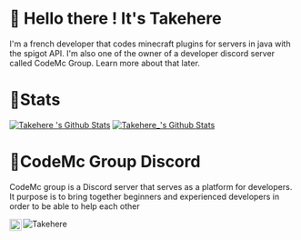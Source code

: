 # 👋 Hello there ! It's Takehere
I'm a french developer that codes minecraft plugins for servers in java with the spigot API. I'm also one of the owner of a developer discord server called CodeMc Group. Learn more about that later.

# 📝Stats
[![Takehere 's Github Stats](https://github-readme-stats.vercel.app/api/top-langs/?username=takehere&show_icons=true&hide_border=true&theme=midnight-purple)](https://github.com/anuraghazra/github-readme-stats)
[![Takehere_'s Github Stats](https://github-readme-stats.vercel.app/api?username=takehere&show_icons=true&hide_border=true&theme=midnight-purple)](https://github.com/anuraghazra/github-readme-stats)


# 📡CodeMc Group Discord
CodeMc group is a Discord server that serves as a platform for developers. It purpose is to bring together beginners and experienced developers in order to be able to help each other

<a href="https://discord.gg/YXrXpCspT4">
  <img align="left" alt="Codemc Group Discord" width="21px" src="https://raw.githubusercontent.com/anuraghazra/anuraghazra/master/assets/discord-round.svg" />
</a>
<p align="left"> <img src="https://komarev.com/ghpvc/?username=Takehere" alt="Takehere" /> </p>  
